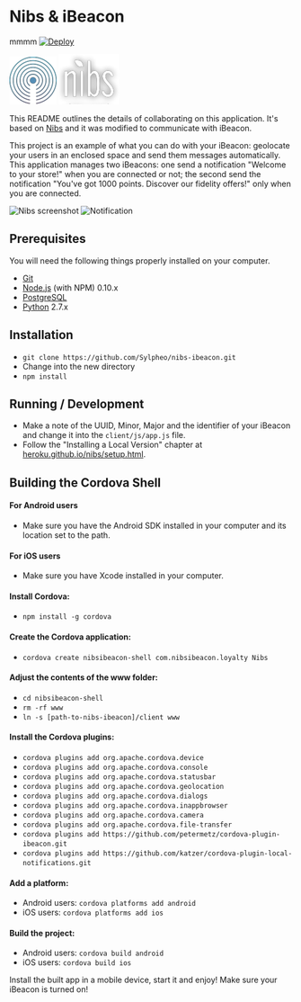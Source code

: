 # Nibs & iBeacon
mmmm
[![Deploy](https://www.herokucdn.com/deploy/dfdfdfdbutton.png)](https://heroku.com/deploy)

![iBeacon](logo_ibeacon.png?raw=true) ![Nibs](logo_nibs.png?raw=true)

This README outlines the details of collaborating on this application.
It's based on [Nibs](http://heroku.github.io/nibs/) and it was modified to communicate with iBeacon. 

This project is an example of what you can do with your iBeacon: geolocate your users in an enclosed space and send them messages automatically.
This application manages two iBeacons: one send a notification "Welcome to your store!" when you are connected or not; the second send the notification "You've got 1000 points. Discover our fidelity offers!" only when you are connected.

![Nibs screenshot](screenshot2.png?raw=true) ![Notification](screenshot.png?raw=true)

## Prerequisites

You will need the following things properly installed on your computer.

* [Git](http://git-scm.com/)
* [Node.js](http://nodejs.org/) (with NPM) 0.10.x
* [PostgreSQL](http://www.postgresql.org/)
* [Python](https://www.python.org/) 2.7.x

## Installation

* `git clone https://github.com/Sylpheo/nibs-ibeacon.git`
* Change into the new directory
* `npm install`

## Running / Development

* Make a note of the UUID, Minor, Major and the identifier of your iBeacon and change it into the `client/js/app.js` file.
* Follow the "Installing a Local Version" chapter at [heroku.github.io/nibs/setup.html](http://heroku.github.io/nibs/setup.html).

## Building the Cordova Shell

#### For Android users

* Make sure you have the Android SDK installed in your computer and its location set to the path.

#### For iOS users

* Make sure you have Xcode installed in your computer.

#### Install Cordova:
* `npm install -g cordova`

#### Create the Cordova application:
* `cordova create nibsibeacon-shell com.nibsibeacon.loyalty Nibs`

#### Adjust the contents of the www folder:
* `cd nibsibeacon-shell`
* `rm -rf www`
* `ln -s [path-to-nibs-ibeacon]/client www`

#### Install the Cordova plugins:
* `cordova plugins add org.apache.cordova.device`
* `cordova plugins add org.apache.cordova.console`
* `cordova plugins add org.apache.cordova.statusbar`
* `cordova plugins add org.apache.cordova.geolocation`
* `cordova plugins add org.apache.cordova.dialogs`
* `cordova plugins add org.apache.cordova.inappbrowser`
* `cordova plugins add org.apache.cordova.camera`
* `cordova plugins add org.apache.cordova.file-transfer`
* `cordova plugins add https://github.com/petermetz/cordova-plugin-ibeacon.git`
* `cordova plugins add https://github.com/katzer/cordova-plugin-local-notifications.git`

#### Add a platform:
* Android users: `cordova platforms add android`
* iOS users: `cordova platforms add ios`

#### Build the project:
* Android users: `cordova build android`
* iOS users: `cordova build ios`

Install the built app in a mobile device, start it and enjoy!
Make sure your iBeacon is turned on!
